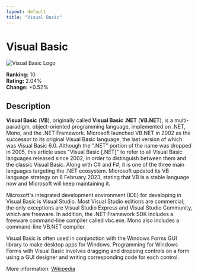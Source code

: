 ```yaml
---
layout: default
title: "Visual Basic"
---
```

# Visual Basic

![Visual Basic Logo](https://upload.wikimedia.org/wikipedia/commons/thumb/4/40/VB.NET_Logo.svg/500px-VB.NET_Logo.svg.png)

**Ranking:** 10  
**Rating:** 2.04%  
**Change:** +0.52%

## Description

<p class="mw-empty-elt">
</p>

<p><b>Visual Basic</b> (<b>VB</b>), originally called <b>Visual Basic .NET</b> (<b>VB.NET</b>), is a multi-paradigm, object-oriented programming language, implemented on .NET, Mono, and the .NET Framework. Microsoft launched VB.NET in 2002 as the successor to its original Visual Basic language, the last version of which was Visual Basic 6.0. Although the ".NET" portion of the name was dropped in 2005, this article uses "Visual Basic [.NET]" to refer to all Visual Basic languages released since 2002, in order to distinguish between them and the classic Visual Basic. Along with C# and F#, it is one of the three main languages targeting the .NET ecosystem. Microsoft updated its VB language strategy on 6 February 2023, stating that VB is a stable language now and Microsoft will keep maintaining it.
</p><p>Microsoft's integrated development environment (IDE) for developing in Visual Basic is Visual Studio. Most Visual Studio editions are commercial; the only exceptions are Visual Studio Express and Visual Studio Community, which are freeware. In addition, the .NET Framework SDK includes a freeware command-line compiler called vbc.exe. Mono also includes a command-line VB.NET compiler.
</p><p>Visual Basic is often used in conjunction with the Windows Forms GUI library to make desktop apps for Windows. Programming for Windows Forms with Visual Basic involves dragging and dropping controls on a form using a GUI designer and writing corresponding code for each control.
</p>

More information: [Wikipedia](https://en.wikipedia.org/wiki/Visual_Basic_(.NET))
